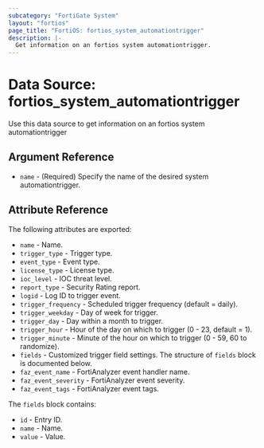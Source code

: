 ```yaml
---
subcategory: "FortiGate System"
layout: "fortios"
page_title: "FortiOS: fortios_system_automationtrigger"
description: |-
  Get information on an fortios system automationtrigger.
---
```


# Data Source: fortios_system_automationtrigger
Use this data source to get information on an fortios system automationtrigger

## Argument Reference

* `name` - (Required) Specify the name of the desired system automationtrigger.

## Attribute Reference

The following attributes are exported:

* `name` - Name.
* `trigger_type` - Trigger type.
* `event_type` - Event type.
* `license_type` - License type.
* `ioc_level` - IOC threat level.
* `report_type` - Security Rating report.
* `logid` - Log ID to trigger event.
* `trigger_frequency` - Scheduled trigger frequency (default = daily).
* `trigger_weekday` - Day of week for trigger.
* `trigger_day` - Day within a month to trigger.
* `trigger_hour` - Hour of the day on which to trigger (0 - 23, default = 1).
* `trigger_minute` - Minute of the hour on which to trigger (0 - 59, 60 to randomize).
* `fields` - Customized trigger field settings. The structure of `fields` block is documented below.
* `faz_event_name` - FortiAnalyzer event handler name.
* `faz_event_severity` - FortiAnalyzer event severity.
* `faz_event_tags` - FortiAnalyzer event tags.

The `fields` block contains:

* `id` - Entry ID.
* `name` - Name.
* `value` - Value.

